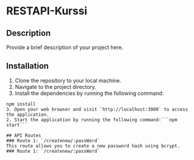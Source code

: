 # RESTAPI-Kurssi

## Description

Provide a brief description of your project here.

## Installation

1. Clone the repository to your local machine.
2. Navigate to the project directory.
3. Install the dependencies by running the following command:
``` 
npm install
3. Open your web browser and visit `http://localhost:3000` to access the application.
2. Start the application by running the following command:```npm start```

## API Routes
### Route 1: `/createnew/:passWord`
This route allows you to create a new password hash using bcrypt.
### Route 1: `/createnew/:passWord`